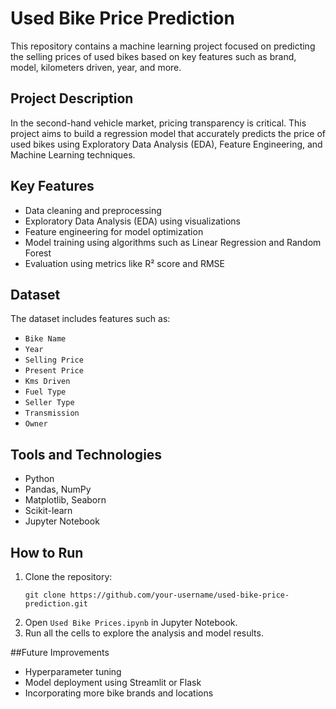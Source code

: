 
# Used Bike Price Prediction

This repository contains a machine learning project focused on predicting the selling prices of used bikes based on key features such as brand, model, kilometers driven, year, and more.

## Project Description

In the second-hand vehicle market, pricing transparency is critical. This project aims to build a regression model that accurately predicts the price of used bikes using Exploratory Data Analysis (EDA), Feature Engineering, and Machine Learning techniques.

## Key Features

- Data cleaning and preprocessing
- Exploratory Data Analysis (EDA) using visualizations
- Feature engineering for model optimization
- Model training using algorithms such as Linear Regression and Random Forest
- Evaluation using metrics like R² score and RMSE

## Dataset

The dataset includes features such as:
- `Bike Name`
- `Year`
- `Selling Price`
- `Present Price`
- `Kms Driven`
- `Fuel Type`
- `Seller Type`
- `Transmission`
- `Owner`

## Tools and Technologies

- Python
- Pandas, NumPy
- Matplotlib, Seaborn
- Scikit-learn
- Jupyter Notebook

## How to Run

1. Clone the repository:
   ```
   git clone https://github.com/your-username/used-bike-price-prediction.git
   ```
2. Open `Used Bike Prices.ipynb` in Jupyter Notebook.
3. Run all the cells to explore the analysis and model results.

##Future Improvements

- Hyperparameter tuning
- Model deployment using Streamlit or Flask
- Incorporating more bike brands and locations

